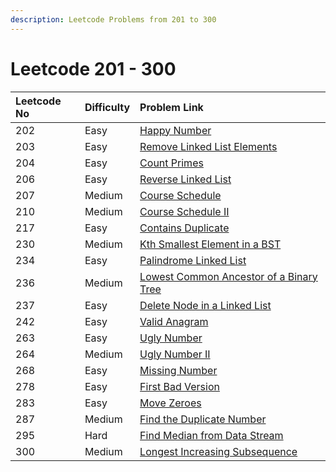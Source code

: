```yaml
---
description: Leetcode Problems from 201 to 300
---
```


# Leetcode 201 - 300



| Leetcode No | Difficulty | Problem Link |
| :--- | :--- | :--- |
| 202 | Easy | [Happy Number](../difficulty-based-problem-index/leetcode-easy/leetcode-202-happy-number.md) |
| 203 | Easy | [Remove Linked List Elements](../difficulty-based-problem-index/leetcode-easy/leetcode-203-remove-linked-list-elements.md) |
| 204 | Easy | [Count Primes](../difficulty-based-problem-index/leetcode-easy/leetcode-204-count-primes.md) |
| 206 | Easy | [Reverse Linked List](../difficulty-based-problem-index/leetcode-easy/leetcode-206-reverse-linked-list.md) |
| 207 | Medium | [Course Schedule](../difficulty-based-problem-index/leetcode-medium/leetcode-207-course-schedule.md) |
| 210 | Medium | [Course Schedule II](../difficulty-based-problem-index/leetcode-medium/leetcode-210-course-schedule-ii.md) |
| 217 | Easy | [Contains Duplicate](../difficulty-based-problem-index/leetcode-easy/leetcode-217-contains-duplicate.md) |
| 230 | Medium | [Kth Smallest Element in a BST](../difficulty-based-problem-index/leetcode-medium/leetcode-230-kth-smallest-element-in-a-bst.md) |
| 234 | Easy | [Palindrome Linked List](../difficulty-based-problem-index/leetcode-easy/leetcode-234-palindrome-linked-list.md) |
| 236 | Medium | [Lowest Common Ancestor of a Binary Tree](../difficulty-based-problem-index/leetcode-medium/leetcode-236-lowest-common-ancestor-of-a-binary-tree.md) |
| 237 | Easy | [Delete Node in a Linked List](../difficulty-based-problem-index/leetcode-easy/leetcode-237-delete-node-in-a-linked-list.md) |
| 242 | Easy | [Valid Anagram](../difficulty-based-problem-index/leetcode-easy/leetcode-242-valid-anagram.md) |
| 263 | Easy | [Ugly Number](../difficulty-based-problem-index/leetcode-easy/leetcode-263-ugly-number.md) |
| 264 | Medium | [Ugly Number II](../difficulty-based-problem-index/leetcode-medium/leetcode-264-ugly-number-ii.md) |
| 268 | Easy | [Missing Number](../difficulty-based-problem-index/leetcode-easy/leetcode-268-missing-number.md) |
| 278 | Easy | [First Bad Version](../difficulty-based-problem-index/leetcode-easy/leetcode-278-first-bad-version.md) |
| 283 | Easy | [Move Zeroes](../difficulty-based-problem-index/leetcode-easy/leetcode-283-move-zeroes.md) |
| 287 | Medium | [Find the Duplicate Number](../difficulty-based-problem-index/leetcode-medium/leetcode-287-find-the-duplicate-number.md) |
| 295 | Hard | [Find Median from Data Stream](../difficulty-based-problem-index/leetcode-hard/leetcode-295-find-median-from-data-stream.md) |
| 300 | Medium | [Longest Increasing Subsequence](../difficulty-based-problem-index/leetcode-medium/leetcode-300-longest-increasing-subsequence.md) |

